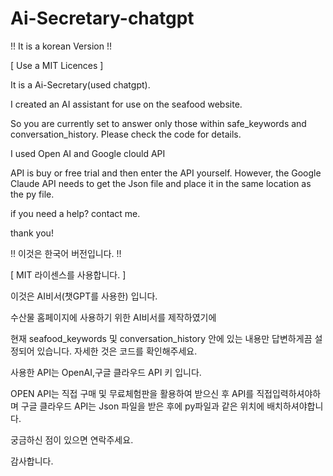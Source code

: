 # Ai-Secretary-chatgpt
!! It is a korean Version !!

[ Use a MIT Licences ]

It is a Ai-Secretary(used chatgpt).

I created an AI assistant for use on the seafood website.

So you are currently set to answer only those within safe_keywords and conversation_history.
Please check the code for details.

I used Open AI and Google clould API

API is buy or free trial and then enter the API yourself.
However, the Google Claude API needs to get the Json file and place it in the same location as the py file.

if you need a help? contact me.

thank you!

!! 이것은 한국어 버전입니다. !!

[ MIT 라이센스를 사용합니다. ]

이것은 AI비서(챗GPT를 사용한) 입니다.

수산물 홈페이지에 사용하기 위한 AI비서를 제작하였기에

현재 seafood_keywords 및 conversation_history 안에 있는 내용만 답변하게끔 설정되어 있습니다.
자세한 것은 코드를 확인해주세요.

사용한 API는 OpenAI,구글 클라우드 API 키 입니다.

OPEN API는 직접 구매 및 무료체험판을 활용하여 받으신 후 API를 직접입력하셔야하며
구글 클라우드 API는 Json 파일을 받은 후에 py파일과 같은 위치에 배치하셔야합니다.

궁금하신 점이 있으면 연락주세요.

감사합니다.
